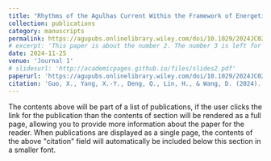 ```yaml
---
title: "Rhythms of the Agulhas Current Within the Framework of Energetic Anisotropy"
collection: publications
category: manuscripts
permalink: https://agupubs.onlinelibrary.wiley.com/doi/10.1029/2024JC021044
# excerpt: 'This paper is about the number 2. The number 3 is left for future work.'
date: 2024-11-25
venue: 'Journal 1'
# slidesurl: 'http://academicpages.github.io/files/slides2.pdf'
paperurl: 'https://agupubs.onlinelibrary.wiley.com/doi/10.1029/2024JC021044'
citation: 'Guo, X., Yang, X.-Y., Deng, Q., Lin, H., & Wang, D. (2024). Rhythms of the Agulhas current within the framework of energetic anisotropy. Journal of Geophysical Research: Oceans, 129, e2024JC021044. https://doi.org/10.1029/2024JC021044'
---
```


The contents above will be part of a list of publications, if the user clicks the link for the publication than the contents of section will be rendered as a full page, allowing you to provide more information about the paper for the reader. When publications are displayed as a single page, the contents of the above "citation" field will automatically be included below this section in a smaller font.